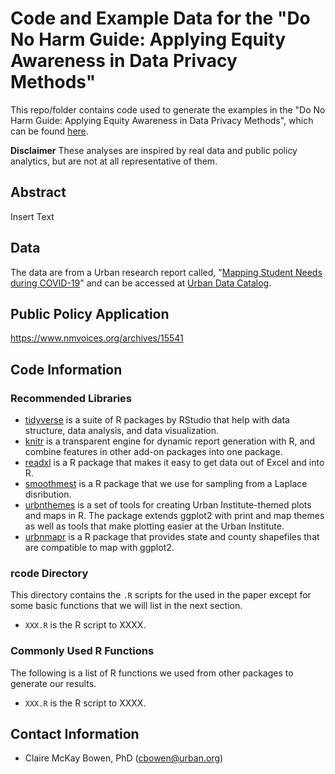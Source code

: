 # Code and Example Data for the "Do No Harm Guide: Applying Equity Awareness in Data Privacy Methods"

This repo/folder contains code used to generate the examples in the "Do No Harm Guide: Applying Equity Awareness in Data Privacy Methods", which can be found [here](XXXX).

**Disclaimer** These analyses are inspired by real data and public policy analytics, but are not at all representative of them.

## Abstract
Insert Text

## Data
The data are from a Urban research report called, "[Mapping Student Needs during COVID-19](https://www.urban.org/research/publication/mapping-student-needs-during-covid-19)" and can be accessed at [Urban Data Catalog](https://datacatalog.urban.org/dataset/household-conditions-geographic-school-district).

## Public Policy Application
https://www.nmvoices.org/archives/15541

## Code Information

### Recommended Libraries
- [tidyverse](https://www.tidyverse.org/) is a suite of R packages by RStudio that help with data structure, data analysis, and data visualization.
- [knitr](https://yihui.org/knitr/) is a transparent engine for dynamic report generation with R, and combine features in other add-on packages into one package.
- [readxl](https://readxl.tidyverse.org/) is a R package that makes it easy to get data out of Excel and into R.
- [smoothmest](https://cran.r-project.org/web/packages/smoothmest/index.html) is a R package that we use for sampling from a Laplace disribution.
- [urbnthemes](https://github.com/UrbanInstitute/urbnthemes) is a set of tools for creating Urban Institute-themed plots and maps in R. The package extends ggplot2 with print and map themes as well as tools that make plotting easier at the Urban Institute.
- [urbnmapr](https://github.com/UrbanInstitute/urbnmapr) is a R package that provides state and county shapefiles that are compatible to map with ggplot2.


### rcode Directory

This directory contains the `.R` scripts for the used in the paper except for some basic functions that we will list in the next section.

  - `XXX.R` is the R script to XXXX.
  
### Commonly Used R Functions
The following is a list of R functions we used from other packages to generate our results.

  - `XXX.R` is the R script to XXXX.


## Contact Information
- Claire McKay Bowen, PhD (cbowen@urban.org)